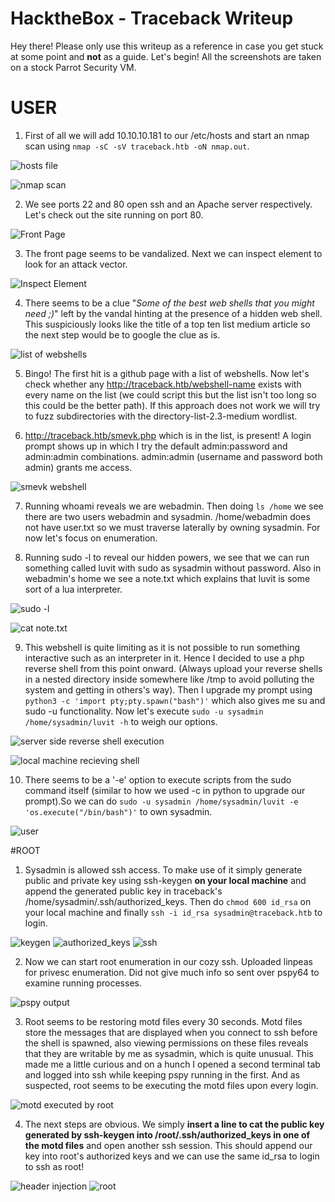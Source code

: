 # **HacktheBox - Traceback Writeup** 
Hey there! Please only use this writeup as a reference in case you get stuck at some point and **not** as a guide. Let's begin!
All the screenshots are taken on a stock Parrot Security VM.

# USER 

1. First of all we will add 10.10.10.181 to our /etc/hosts and start an nmap scan using `nmap -sC -sV traceback.htb -oN nmap.out`.

![hosts file](./1.png)

![nmap scan](./2.png)


2. We see ports 22 and 80 open ssh and an Apache server respectively. Let's check out the site running on port 80.

![Front Page](./3.png)


3. The front page seems to be vandalized. Next we can inspect element to look for an attack vector.

![Inspect Element](./4.png)


4. There seems to be a clue "_Some of the best web shells that you might need ;)_" left by the vandal hinting at the presence of a hidden web shell. This suspiciously looks like the title of a top ten list medium article so the next step would be to google the clue as is.

![list of webshells](./5.png)


5. Bingo! The first hit is a github page with a list of webshells. Now let's check whether any http://traceback.htb/webshell-name exists with every name on the list (we could script this but the list isn't too long so this could be the better path). If this approach does not work we will try to fuzz subdirectories with the directory-list-2.3-medium wordlist.


6. http://traceback.htb/smevk.php which is in the list, is present! A login prompt shows up in which I try the default admin:password and admin:admin combinations. admin:admin (username and password both admin) grants me access.

![smevk webshell](./6.png)


7. Running whoami reveals we are webadmin. Then doing `ls /home` we see there are two users webadmin and sysadmin. /home/webadmin does not have user.txt so we must traverse laterally by owning sysadmin. For now let's focus on enumeration.


8. Running sudo -l to reveal our hidden powers, we see that we can run something called luvit with sudo as sysadmin without password. Also in webadmin's home we see a note.txt which explains that luvit is some sort of a lua interpreter.

![sudo -l](./8.png)

![cat note.txt](./7.png)


9. This webshell is quite limiting as it is not possible to run something interactive such as an interpreter in it. Hence I decided to use a php reverse shell from this point onward. (Always upload your reverse shells in a nested directory inside somewhere like /tmp to avoid polluting the system and getting in others's way). Then I upgrade my prompt using `python3 -c 'import pty;pty.spawn("bash")'` which also gives me su and sudo -u functionality. Now let's execute `sudo -u sysadmin /home/sysadmin/luvit -h` to weigh our options.

![server side reverse shell execution](./10.png)

![local machine recieving shell](./9.png)

10. There seems to be a '-e' option to execute scripts from the sudo command itself (similar to how we used -c in python to upgrade our prompt).So we can do `sudo -u sysadmin /home/sysadmin/luvit -e 'os.execute("/bin/bash")'` to own sysadmin.

![user](./11.png)


#ROOT

1. Sysadmin is allowed ssh access. To make use of it simply generate public and private key using ssh-keygen **on your local machine** and append the generated public key in traceback's /home/sysadmin/.ssh/authorized_keys. Then do `chmod 600 id_rsa` on your local machine and finally `ssh -i id_rsa sysadmin@traceback.htb` to login.

![keygen](./12.png)
![authorized_keys](./13.png)
![ssh](./14.png)

2. Now we can start root enumeration in our cozy ssh. Uploaded linpeas for privesc enumeration. Did not give much info so sent over pspy64 to examine running processes.

![pspy output](./15.png)

3. Root seems to be restoring motd files every 30 seconds. Motd files store the messages that are displayed when you connect to ssh before the shell is spawned, also viewing permissions on these files reveals that they are writable by me as sysadmin, which is quite unusual. This made me a little curious and on a hunch I opened a second terminal tab and logged into ssh while keeping pspy running in the first. And as suspected, root seems to be executing the motd files upon every login.

![motd executed by root](./16.png)

4. The next steps are obvious. We simply **insert a line to cat the public key generated by ssh-keygen into /root/.ssh/authorized_keys in one of the motd files** and open another ssh session. This should append our key into root's authorized keys and we can use the same id_rsa to login to ssh as root!

![header injection](./17.png)
![root](./18.png)




